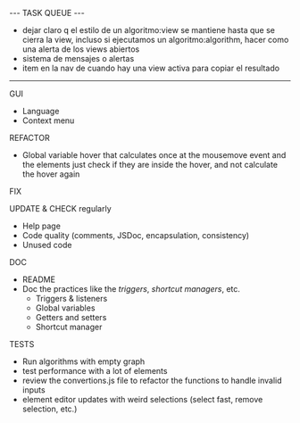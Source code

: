 
--- TASK QUEUE ---

- dejar claro q el estilo de un algoritmo:view se mantiene hasta que se cierra la view, incluso si ejecutamos un algoritmo:algorithm, hacer como una alerta de los views abiertos
- sistema de mensajes o alertas
- item en la nav de cuando hay una view activa para copiar el resultado

------------------

GUI
  - Language
  - Context menu

REFACTOR 
  - Global variable hover that calculates once at the mousemove event and the elements just check if they are inside the hover, and not calculate the hover again

FIX

UPDATE & CHECK regularly
  - Help page
  - Code quality (comments, JSDoc, encapsulation, consistency)
  - Unused code

DOC
  - README
  - Doc the practices like the *triggers*, *shortcut managers*, etc.
    - Triggers & listeners
    - Global variables
    - Getters and setters
    - Shortcut manager

TESTS
  - Run algorithms with empty graph
  - test performance with a lot of elements
  - review the convertions.js file to refactor the functions to handle invalid inputs
  - element editor updates with weird selections (select fast, remove selection, etc.)